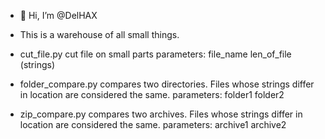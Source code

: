 - 👋 Hi, I’m @DelHAX
- This is a warehouse of all small things.

- cut_file.py cut file on small parts parameters: 
file_name
len_of_file (strings)

- folder_compare.py compares two directories. Files whose strings differ in location are considered the same.
parameters:
folder1
folder2

- zip_compare.py compares two archives. Files whose strings differ in location are considered the same.
parameters:
archive1
archive2
